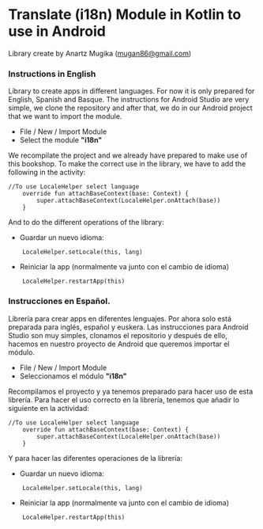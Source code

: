 # Translate (i18n) Module in Kotlin to use in Android

Library create by Anartz Mugika (mugan86@gmail.com)
### Instructions in English
Library to create apps in different languages. For now it is only prepared for English, Spanish and Basque.
The instructions for Android Studio are very simple, we clone the repository and after that, we do in our Android project that we want to import the module.
* File / New / Import Module
* Select the module **"i18n"**

We recompilate the project and we already have prepared to make use of this bookshop.
To make the correct use in the library, we have to add the following in the activity:
```
//To use LocaleHelper select language
    override fun attachBaseContext(base: Context) {
        super.attachBaseContext(LocaleHelper.onAttach(base))
    }
```
And to do the different operations of the library:

* Guardar un nuevo idioma:
```
    LocaleHelper.setLocale(this, lang)
```
* Reiniciar la app (normalmente va junto con el cambio de idioma)
```
    LocaleHelper.restartApp(this)
```
### Instrucciones en Español.

Librería para crear apps en diferentes lenguajes. Por ahora solo está preparada para inglés, español y euskera. 
Las instrucciones para Android Studio son muy simples, clonamos el repositorio y después de ello, hacemos en nuestro proyecto de Android que queremos importar el módulo.
* File / New / Import Module
* Seleccionamos el módulo **"i18n"**

Recompilamos el proyecto y ya tenemos preparado para hacer uso de esta librería.
Para hacer el uso correcto en la librería, tenemos que añadir lo siguiente en la actividad:
```
//To use LocaleHelper select language
    override fun attachBaseContext(base: Context) {
        super.attachBaseContext(LocaleHelper.onAttach(base))
    }
```
Y para hacer las diferentes operaciones de la librería:
* Guardar un nuevo idioma:
```
    LocaleHelper.setLocale(this, lang)
```
* Reiniciar la app (normalmente va junto con el cambio de idioma)
```
    LocaleHelper.restartApp(this)
```
 
